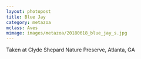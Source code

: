 ```yaml
---
layout: photopost
title: Blue Jay
category: metazoa
mclass: Aves
mimage: images/metazoa/20180618_blue_jay_s.jpg
---
```


Taken at Clyde Shepard Nature Preserve, Atlanta, GA
